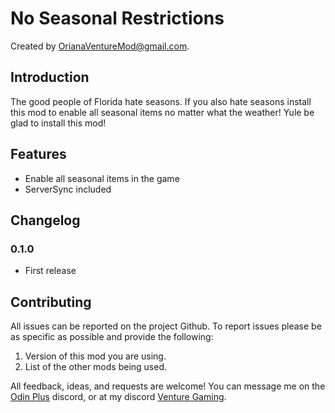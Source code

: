 # No Seasonal Restrictions

Created by [OrianaVentureMod@gmail.com](https://github.com/OrianaVenture/VentureValheim).

## Introduction

The good people of Florida hate seasons. If you also hate seasons install this mod to enable all seasonal items no matter what the weather! Yule be glad to install this mod!

## Features

* Enable all seasonal items in the game
* ServerSync included

## Changelog

### 0.1.0

* First release

## Contributing

All issues can be reported on the project Github. To report issues please be as specific as possible and provide the following:

1. Version of this mod you are using.
2. List of the other mods being used.

All feedback, ideas, and requests are welcome! You can message me on the [Odin Plus](https://discord.gg/vYfFHxpJgN) discord, or at my discord [Venture Gaming](https://discord.gg/tAd5hapt88).
